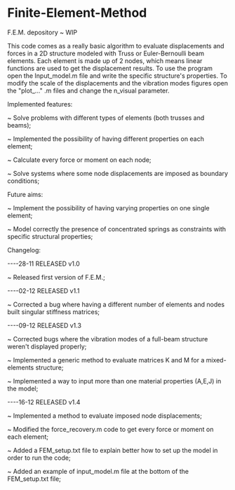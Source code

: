 # Finite-Element-Method
F.E.M. depository ~ WIP

This code comes as a really basic algorithm to evaluate displacements and forces in a 2D structure 
modeled with Truss or Euler-Bernoulli beam elements. Each element is made up of 2 nodes, which 
means linear functions are used to get the displacement results. To use the program open the 
Input_model.m file and write the specific structure's properties. To modify the scale of the 
displacements and the vibration modes figures open the "plot_..." .m files and change the n_visual 
parameter. 

Implemented features:

~ Solve problems with different types of elements (both trusses and beams);

~ Implemented the possibility of having different properties on each element;

~ Calculate every force or moment on each node;

~ Solve systems where some node displacements are imposed as boundary conditions;

Future aims:

~ Implement the possibility of having varying properties on one single element;

~ Model correctly the presence of concentrated springs as constraints with specific structural properties;

Changelog:

----28-11 RELEASED v1.0

~  Released first version of F.E.M.;

----02-12 RELEASED v1.1

~  Corrected a bug where having a different number of elements and nodes built singular stiffness matrices;

----09-12 RELEASED v1.3 

~ 	Corrected bugs where the vibration modes of a full-beam structure weren't displayed properly;

~ Implemented a generic method to evaluate matrices K and M for a mixed-elements structure;

~ Implemented a way to input more than one material properties (A,E,J) in the model;
 
 ----16-12 RELEASED v1.4
 
 ~ Implemented a method to evaluate imposed node displacements;
 
 ~ Modified the force_recovery.m code to get every force or moment on each element;
 
 ~ Added a FEM_setup.txt file to explain better how to set up the model in order to run the code;
 
 ~ Added an example of input_model.m file at the bottom of the FEM_setup.txt file;
 
 
 
 
